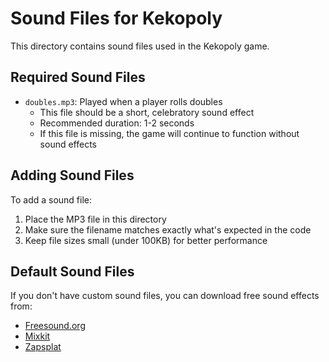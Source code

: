 # Sound Files for Kekopoly

This directory contains sound files used in the Kekopoly game.

## Required Sound Files

- `doubles.mp3`: Played when a player rolls doubles
  - This file should be a short, celebratory sound effect
  - Recommended duration: 1-2 seconds
  - If this file is missing, the game will continue to function without sound effects

## Adding Sound Files

To add a sound file:
1. Place the MP3 file in this directory
2. Make sure the filename matches exactly what's expected in the code
3. Keep file sizes small (under 100KB) for better performance

## Default Sound Files

If you don't have custom sound files, you can download free sound effects from:
- [Freesound.org](https://freesound.org/)
- [Mixkit](https://mixkit.co/free-sound-effects/)
- [Zapsplat](https://www.zapsplat.com/)
